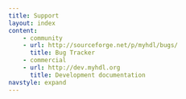 ```yaml
---
title: Support 
layout: index
content:
    - community
    - url: http://sourceforge.net/p/myhdl/bugs/
      title: Bug Tracker
    - commercial
    - url: http://dev.myhdl.org
      title: Development documentation 
navstyle: expand
---
```

